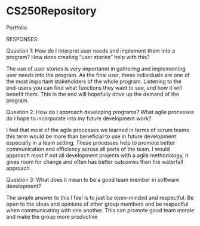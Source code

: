 # CS250Repository
Portfolio 

RESPONSES:

Question 1: How do I interpret user needs and implement them into a program? How does creating “user stories” help with this?

  The use of user stories is very importannt in gathering and implementing user needs into the program. As the final user,
  these individuals are one of the most important stakeholders of the whole program. Listening to the end-users you can find
  what functions they want to see, and how it will benefit them. This in the end will hopefully drive up the demand of the
  program.
  
Question 2: How do I approach developing programs? What agile processes do I hope to incorporate into my future development work?

  I feel that most of the agile processes we learned in terms of scrum teams this term would be more than beneficial to use in
  future development especially in a team setting. These processes help to promote better communication and efficiency across 
  all parts of the team. I would approach most if not all development projects with a agile methodology, it gives room for change
  and often has better outcomes than the waterfall approach.
  
Question 3: What does it mean to be a good team member in software development?

  The simple answer to this I feel is to just be open-minded and respectful. Be open to the ideas and opinions of other group
  members and be respectful when communicating with one another. This can promote good team morale and make the group more productive

  
